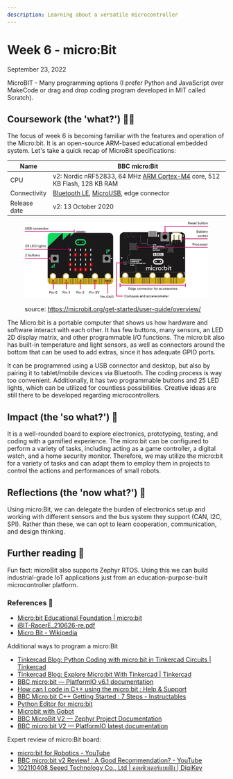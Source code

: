 ```yaml
---
description: Learning about a versatile microcontroller
---
```


# Week 6 - micro:Bit

September 23, 2022

MicroBIT - Many programming options (I prefer Python and JavaScript over MakeCode or drag and drop coding program developed in MIT called Scratch).

## Coursework (the 'what?') 🤷‍♂️

The focus of week 6 is becoming familiar with the features and operation of the Micro:bit. It is an open-source ARM-based educational embedded system. Let's take a quick recap of MicroBit specifications:

| Name         | BBC micro:Bit                                                                                                                   |
| ------------ | ------------------------------------------------------------------------------------------------------------------------------- |
| CPU          | v2: Nordic nRF52833, 64 MHz [ARM Cortex-M4](https://en.wikipedia.org/wiki/ARM\_Cortex-M4) core, 512 KB Flash, 128 KB RAM        |
| Connectivity | [Bluetooth LE](https://en.wikipedia.org/wiki/Bluetooth\_LE), [MicroUSB](https://en.wikipedia.org/wiki/MicroUSB), edge connector |
| Release date | v2: 13 October 2020                                                                                                             |

<figure><img src="../.gitbook/assets/image (9).png" alt=""><figcaption><p>source: <a href="https://microbit.org/get-started/user-guide/overview/">https://microbit.org/get-started/user-guide/overview/</a></p></figcaption></figure>

The Micro:bit is a portable computer that shows us how hardware and software interact with each other. It has few buttons, many sensors, an LED 2D display matrix, and other programmable I/O functions. The micro:bit also has built-in temperature and light sensors, as well as connectors around the bottom that can be used to add extras, since it has adequate GPIO ports.

It can be programmed using a USB connector and desktop, but also by pairing it to tablet/mobile devices via Bluetooth. The coding process is way too convenient. Additionally, it has two programmable buttons and 25 LED lights, which can be utilized for countless possibilities. Creative ideas are still there to be developed regarding microcontrollers.

## Impact (the 'so what?') 🚀

It is a well-rounded board to explore electronics, prototyping, testing, and coding with a gamified experience. The micro:bit can be configured to perform a variety of tasks, including acting as a game controller, a digital watch, and a home security monitor. Therefore, we may utilize the micro:bit for a variety of tasks and can adapt them to employ them in projects to control the actions and performances of small robots.

## Reflections (the 'now what?') 🤔

Using micro:Bit, we can delegate the burden of electronics setup and working with different sensors and the bus system they support (CAN, I2C, SPI). Rather than these, we can opt to learn cooperation, communication, and design thinking.

## Further reading 📄

Fun fact: microBit also supports Zephyr RTOS. Using this we can build industrial-grade IoT applications just from an education-purpose-built microcontroller platform.

### References 🔖

* [Micro:bit Educational Foundation | micro:bit](https://microbit.org/)
* [iBIT-RacerE\_210626-re.pdf](https://inex.co.th/store/manual/eng/iBIT-RacerE\_210626-re.pdf)
* [Micro Bit - Wikipedia](https://en.wikipedia.org/wiki/Micro\_Bit)

Additional ways to program a micro:Bit

* [Tinkercad Blog: Python Coding with micro:bit in Tinkercad Circuits | Tinkercad](https://www.tinkercad.com/blog/python-coding-with-microbit-in-tinkercad-circuits)
* [Tinkercad Blog: Explore Micro:bit With Tinkercad | Tinkercad](https://www.tinkercad.com/blog/explore-microbit-with-tinkercad)
* [BBC micro:bit — PlatformIO v6.1 documentation](https://docs.platformio.org/en/stable/boards/nordicnrf51/bbcmicrobit.html)
* [How can I code in C++ using the micro:bit : Help & Support](https://support.microbit.org/support/solutions/articles/19000017961-how-can-i-code-in-c-using-the-micro-bit)
* [BBC Micro:bit C++ Getting Started : 7 Steps - Instructables](https://www.instructables.com/BBC-Microbit-C-Getting-Started/)
* [Python Editor for micro:bit](https://python.microbit.org/v/beta)
* [Microbit with Gobot](https://gobot.io/documentation/platforms/microbit/)
* [BBC MicroBit V2 — Zephyr Project Documentation](https://docs.zephyrproject.org/latest/boards/arm/bbc\_microbit\_v2/doc/index.html)
* [BBC micro:bit V2 — PlatformIO latest documentation](https://docs.platformio.org/en/latest/boards/nordicnrf52/bbcmicrobit\_v2.html)

Expert review of micro:Bit board:

* [micro:bit for Robotics - YouTube](https://www.youtube.com/watch?v=iwaRidlm2RM\&ab\_channel=KevinMcAleer)
* [BBC micro:bit v2 Review! : A Good Recommendation? - YouTube](https://www.youtube.com/watch?v=QHiXLPorrF4\&ab\_channel=Robu.in)
* [102110408 Seeed Technology Co., Ltd | คอมพิวเตอร์แบบฝัง | DigiKey](https://www.digikey.co.th/th/products/detail/seeed-technology-co.,-ltd/102110408/16680580)

